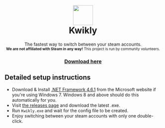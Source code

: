 <h1 align="center">
  <img  src="https://raw.githubusercontent.com/MrBurrBurr/Kwikly/blob/master/Kwikly/images/icon.ico" height="64" width="64" />
  <br/>
  Kwikly
</h1>
<p align="center">
  The fastest way to switch between your steam accounts.<br/>
  <sup><b>We are not affiliated with Steam in any way!</b> This project is run by community volunteers.
</p>
<h3 align="center">
  <a href="https://github.com/MrBurrBurr/Kwikly/releases/latest">Download here</a>
</h3>

## Detailed setup instructions
- Download & Install [.NET Framework 4.6.1](http://go.microsoft.com/fwlink/?LinkId=671744) from the Microsoft website if you're using Windows 7. Windows 8 and above should do this automatically for you.
- Visit [the releases page](https://github.com/MrBurrBurr/Kwikly/releases) and download the latest .exe.
- Run `Kwikly.exe` and wait for the config file to be created.
- Enjoy switching between your steam accounts with only one double-click.
